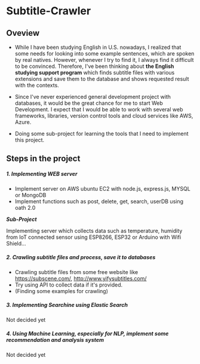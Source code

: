 # Subtitle-Crawler

## Oveview

* While I have been studying English in U.S. nowadays, I realized that some needs for looking into some example sentences, which are spoken by real natives. However, whenever I try to find it, I always find it difficult to be convinced. Therefore, I've been thinking about **the English studying support program** which finds subtitle files with various extensions and save them to the database and shows requested result with the contexts.

* Since I've never experienced general development project with databases, it would be the great chance for me to start Web Development. I expect that I would be able to work with several web frameworks, libraries, version control tools and cloud services like AWS, Azure.

* Doing some sub-project for learning the tools that I need to implement this project.

  


## Steps in the project

##### 1. Implementing WEB server 

* Implement server on AWS ubuntu EC2 with node.js, express.js, MYSQL or MongoDB
* Implement functions such as post, delete, get, search, userDB using oath 2.0

***Sub-Project*** 

Implementing server which collects data such as temperature, humidity from IoT connected sensor using ESP8266, ESP32 or Arduino with Wifi Shield...

##### 2. Crawling subtitle files and process, save it to databases

* Crawling subtitle files from some free website like https://subscene.com/, http://www.yifysubtitles.com/
* Try using API to collect data if it's provided.
* (Finding some examples for crawling)

##### 3. Implementing Searchine using Elastic Search

Not decided yet

##### 4. Using Machine Learning, especially for NLP, implement some recommendation and analysis system

Not decided yet